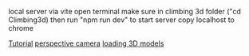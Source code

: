 local server via vite
open terminal
make sure in climbing 3d folder ("cd Climbing3d)
then run "npm run dev" to start server
copy localhost to chrome

[Tutorial](https://www.youtube.com/watch?v=_OwJV2xL8M8&t=110s)
[perspective camera](https://threejs.org/docs/#api/en/cameras/PerspectiveCamera)
[loading 3D models](https://threejs.org/docs/#manual/en/introduction/Loading-3D-models)
